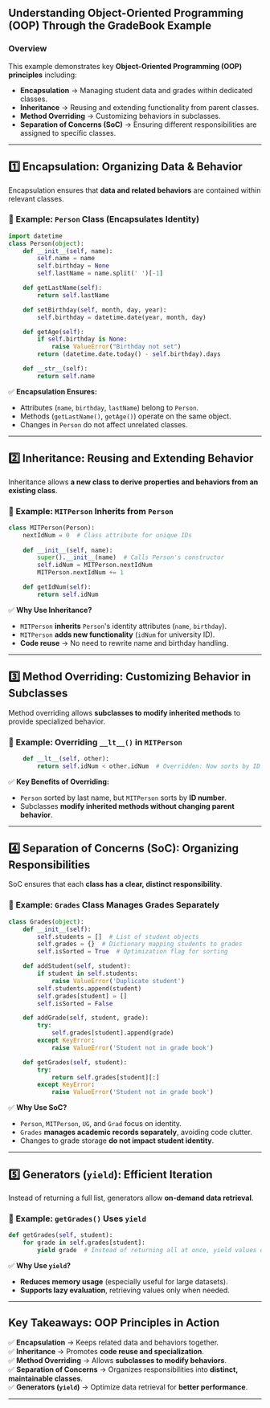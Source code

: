 ## **Understanding Object-Oriented Programming (OOP) Through the GradeBook Example**

### **Overview**
This example demonstrates key **Object-Oriented Programming (OOP) principles** including:
- **Encapsulation** → Managing student data and grades within dedicated classes.
- **Inheritance** → Reusing and extending functionality from parent classes.
- **Method Overriding** → Customizing behaviors in subclasses.
- **Separation of Concerns (SoC)** → Ensuring different responsibilities are assigned to specific classes.

---

## **1️⃣ Encapsulation: Organizing Data & Behavior**
Encapsulation ensures that **data and related behaviors** are contained within relevant classes.

### **🔹 Example: `Person` Class (Encapsulates Identity)**
```python
import datetime
class Person(object):
    def __init__(self, name):
        self.name = name
        self.birthday = None
        self.lastName = name.split(' ')[-1]

    def getLastName(self):
        return self.lastName

    def setBirthday(self, month, day, year):
        self.birthday = datetime.date(year, month, day)

    def getAge(self):
        if self.birthday is None:
            raise ValueError("Birthday not set")
        return (datetime.date.today() - self.birthday).days

    def __str__(self):
        return self.name
```
✅ **Encapsulation Ensures:**
- Attributes (`name`, `birthday`, `lastName`) belong to `Person`.
- Methods (`getLastName()`, `getAge()`) operate on the same object.
- Changes in `Person` do not affect unrelated classes.

---

## **2️⃣ Inheritance: Reusing and Extending Behavior**
Inheritance allows **a new class to derive properties and behaviors from an existing class**.

### **🔹 Example: `MITPerson` Inherits from `Person`**
```python
class MITPerson(Person):
    nextIdNum = 0  # Class attribute for unique IDs
    
    def __init__(self, name):
        super().__init__(name)  # Calls Person's constructor
        self.idNum = MITPerson.nextIdNum
        MITPerson.nextIdNum += 1

    def getIdNum(self):
        return self.idNum
```
✅ **Why Use Inheritance?**
- `MITPerson` **inherits** `Person`'s identity attributes (`name`, `birthday`).
- `MITPerson` **adds new functionality** (`idNum` for university ID).
- **Code reuse** → No need to rewrite name and birthday handling.

---

## **3️⃣ Method Overriding: Customizing Behavior in Subclasses**
Method overriding allows **subclasses to modify inherited methods** to provide specialized behavior.

### **🔹 Example: Overriding `__lt__()` in `MITPerson`**
```python
    def __lt__(self, other):
        return self.idNum < other.idNum  # Overridden: Now sorts by ID instead of last name
```
✅ **Key Benefits of Overriding:**
- `Person` sorted by last name, but `MITPerson` sorts by **ID number**.
- Subclasses **modify inherited methods without changing parent behavior**.

---

## **4️⃣ Separation of Concerns (SoC): Organizing Responsibilities**
SoC ensures that each **class has a clear, distinct responsibility**.

### **🔹 Example: `Grades` Class Manages Grades Separately**
```python
class Grades(object):
    def __init__(self):
        self.students = []  # List of student objects
        self.grades = {}  # Dictionary mapping students to grades
        self.isSorted = True  # Optimization flag for sorting

    def addStudent(self, student):
        if student in self.students:
            raise ValueError('Duplicate student')
        self.students.append(student)
        self.grades[student] = []
        self.isSorted = False

    def addGrade(self, student, grade):
        try:
            self.grades[student].append(grade)
        except KeyError:
            raise ValueError('Student not in grade book')

    def getGrades(self, student):
        try:
            return self.grades[student][:]
        except KeyError:
            raise ValueError('Student not in grade book')
```
✅ **Why Use SoC?**
- `Person`, `MITPerson`, `UG`, and `Grad` focus on identity.
- `Grades` **manages academic records separately**, avoiding code clutter.
- Changes to grade storage **do not impact student identity**.

---

## **5️⃣ Generators (`yield`): Efficient Iteration**
Instead of returning a full list, generators allow **on-demand data retrieval**.

### **🔹 Example: `getGrades()` Uses `yield`**
```python
def getGrades(self, student):
    for grade in self.grades[student]:
        yield grade  # Instead of returning all at once, yield values one-by-one
```
✅ **Why Use `yield`?**
- **Reduces memory usage** (especially useful for large datasets).
- **Supports lazy evaluation**, retrieving values only when needed.

---

## **Key Takeaways: OOP Principles in Action**
✅ **Encapsulation** → Keeps related data and behaviors together.  
✅ **Inheritance** → Promotes **code reuse and specialization**.  
✅ **Method Overriding** → Allows **subclasses to modify behaviors**.  
✅ **Separation of Concerns** → Organizes responsibilities into **distinct, maintainable classes**.  
✅ **Generators (`yield`)** → Optimize data retrieval for **better performance**.  

---

